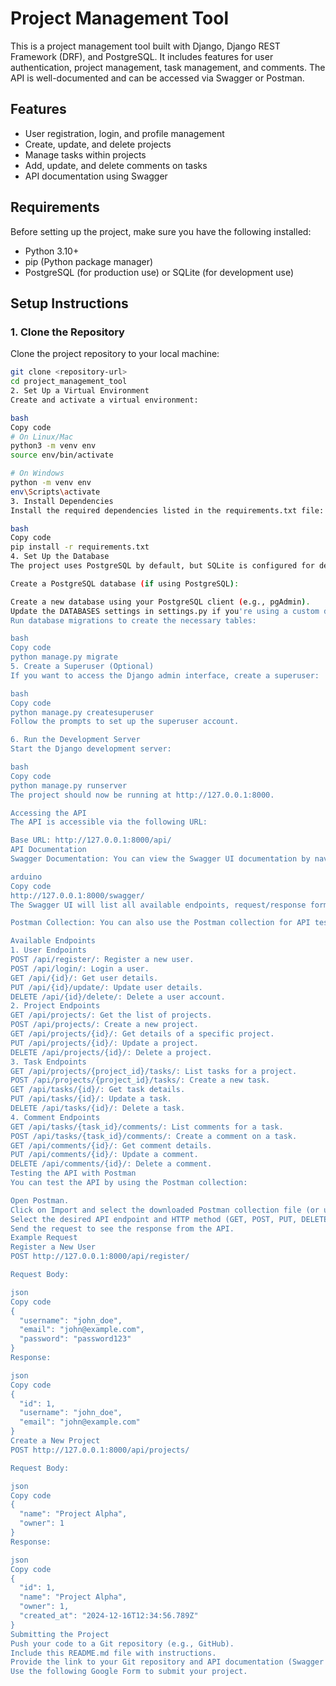 # Project Management Tool

This is a project management tool built with Django, Django REST Framework (DRF), and PostgreSQL. It includes features for user authentication, project management, task management, and comments. The API is well-documented and can be accessed via Swagger or Postman.

## Features

- User registration, login, and profile management
- Create, update, and delete projects
- Manage tasks within projects
- Add, update, and delete comments on tasks
- API documentation using Swagger

## Requirements

Before setting up the project, make sure you have the following installed:

- Python 3.10+
- pip (Python package manager)
- PostgreSQL (for production use) or SQLite (for development use)

## Setup Instructions

### 1. Clone the Repository

Clone the project repository to your local machine:

```bash
git clone <repository-url>
cd project_management_tool
2. Set Up a Virtual Environment
Create and activate a virtual environment:

bash
Copy code
# On Linux/Mac
python3 -m venv env
source env/bin/activate

# On Windows
python -m venv env
env\Scripts\activate
3. Install Dependencies
Install the required dependencies listed in the requirements.txt file:

bash
Copy code
pip install -r requirements.txt
4. Set Up the Database
The project uses PostgreSQL by default, but SQLite is configured for development. To set up the database:

Create a PostgreSQL database (if using PostgreSQL):

Create a new database using your PostgreSQL client (e.g., pgAdmin).
Update the DATABASES settings in settings.py if you're using a custom database.
Run database migrations to create the necessary tables:

bash
Copy code
python manage.py migrate
5. Create a Superuser (Optional)
If you want to access the Django admin interface, create a superuser:

bash
Copy code
python manage.py createsuperuser
Follow the prompts to set up the superuser account.

6. Run the Development Server
Start the Django development server:

bash
Copy code
python manage.py runserver
The project should now be running at http://127.0.0.1:8000.

Accessing the API
The API is accessible via the following URL:

Base URL: http://127.0.0.1:8000/api/
API Documentation
Swagger Documentation: You can view the Swagger UI documentation by navigating to the following URL in your browser:

arduino
Copy code
http://127.0.0.1:8000/swagger/
The Swagger UI will list all available endpoints, request/response formats, and provide an interactive interface to test the API.

Postman Collection: You can also use the Postman collection for API testing. Download the collection file here or import it into your Postman app.

Available Endpoints
1. User Endpoints
POST /api/register/: Register a new user.
POST /api/login/: Login a user.
GET /api/{id}/: Get user details.
PUT /api/{id}/update/: Update user details.
DELETE /api/{id}/delete/: Delete a user account.
2. Project Endpoints
GET /api/projects/: Get the list of projects.
POST /api/projects/: Create a new project.
GET /api/projects/{id}/: Get details of a specific project.
PUT /api/projects/{id}/: Update a project.
DELETE /api/projects/{id}/: Delete a project.
3. Task Endpoints
GET /api/projects/{project_id}/tasks/: List tasks for a project.
POST /api/projects/{project_id}/tasks/: Create a new task.
GET /api/tasks/{id}/: Get task details.
PUT /api/tasks/{id}/: Update a task.
DELETE /api/tasks/{id}/: Delete a task.
4. Comment Endpoints
GET /api/tasks/{task_id}/comments/: List comments for a task.
POST /api/tasks/{task_id}/comments/: Create a comment on a task.
GET /api/comments/{id}/: Get comment details.
PUT /api/comments/{id}/: Update a comment.
DELETE /api/comments/{id}/: Delete a comment.
Testing the API with Postman
You can test the API by using the Postman collection:

Open Postman.
Click on Import and select the downloaded Postman collection file (or use the provided collection link).
Select the desired API endpoint and HTTP method (GET, POST, PUT, DELETE).
Send the request to see the response from the API.
Example Request
Register a New User
POST http://127.0.0.1:8000/api/register/

Request Body:

json
Copy code
{
  "username": "john_doe",
  "email": "john@example.com",
  "password": "password123"
}
Response:

json
Copy code
{
  "id": 1,
  "username": "john_doe",
  "email": "john@example.com"
}
Create a New Project
POST http://127.0.0.1:8000/api/projects/

Request Body:

json
Copy code
{
  "name": "Project Alpha",
  "owner": 1
}
Response:

json
Copy code
{
  "id": 1,
  "name": "Project Alpha",
  "owner": 1,
  "created_at": "2024-12-16T12:34:56.789Z"
}
Submitting the Project
Push your code to a Git repository (e.g., GitHub).
Include this README.md file with instructions.
Provide the link to your Git repository and API documentation (Swagger or Postman collection) for submission.
Use the following Google Form to submit your project.
